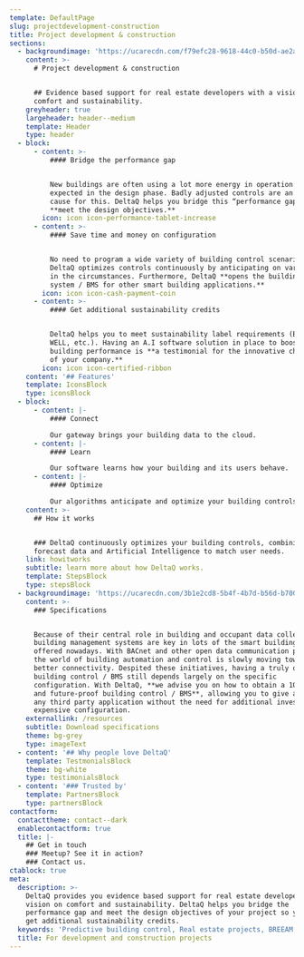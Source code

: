 ```yaml
---
template: DefaultPage
slug: projectdevelopment-construction
title: Project development & construction
sections:
  - backgroundimage: 'https://ucarecdn.com/f79efc28-9618-44c0-b50d-ae2aba546f77/'
    content: >-
      # Project development & construction


      ## Evidence based support for real estate developers with a vision on
      comfort and sustainability.
    greyheader: true
    largeheader: header--medium
    template: Header
    type: header
  - block:
      - content: >-
          #### Bridge the performance gap


          New buildings are often using a lot more energy in operation than
          expected in the design phase. Badly adjusted controls are an important
          cause for this. DeltaQ helps you bridge this “performance gap” and
          **meet the design objectives.**
        icon: icon icon-performance-tablet-increase
      - content: >-
          #### Save time and money on configuration


          No need to program a wide variety of building control scenarios.
          DeltaQ optimizes controls continuously by anticipating on variations
          in the circumstances. Furthermore, DeltaQ **opens the building control
          system / BMS for other smart building applications.**
        icon: icon icon-cash-payment-coin
      - content: >-
          #### Get additional sustainability credits


          DeltaQ helps you to meet sustainability label requirements (BREEAM,
          WELL, etc.). Having an A.I software solution in place to boost
          building performance is **a testimonial for the innovative character
          of your company.**
        icon: icon icon-certified-ribbon
    content: '## Features'
    template: IconsBlock
    type: iconsBlock
  - block:
      - content: |-
          #### Connect

          Our gateway brings your building data to the cloud.
      - content: |-
          #### Learn

          Our software learns how your building and its users behave.
      - content: |-
          #### Optimize

          Our algorithms anticipate and optimize your building controls.
    content: >-
      ## How it works


      ### DeltaQ continuously optimizes your building controls, combining
      forecast data and Artificial Intelligence to match user needs.
    link: howitworks
    subtitle: learn more about how DeltaQ works.
    template: StepsBlock
    type: stepsBlock
  - backgroundimage: 'https://ucarecdn.com/3b1e2cd8-5b4f-4b7d-b56d-b7002d06942c/'
    content: >-
      ### Specifications


      Because of their central role in building and occupant data collection,
      building management systems are key in lots of the smart building services
      offered nowadays. With BACnet and other open data communication protocols,
      the world of building automation and control is slowly moving towards
      better connectivity. Despited these initiatives, having a truly open
      building control / BMS still depends largely on the specific
      configuration. With DeltaQ, **we advise you on how to obtain a 100% open
      and future-proof building control / BMS**, allowing you to give access to
      any third party application without the need for additional investments or
      expensive configuration.
    externallink: /resources
    subtitle: Download specifications
    theme: bg-grey
    type: imageText
  - content: '## Why people love DeltaQ'
    template: TestmonialsBlock
    theme: bg-white
    type: testimonialsBlock
  - content: '### Trusted by'
    template: PartnersBlock
    type: partnersBlock
contactform:
  contacttheme: contact--dark
  enablecontactform: true
  title: |-
    ## Get in touch
    ### Meetup? See it in action?
    ### Contact us.
ctablock: true
meta:
  description: >-
    DeltaQ provides you evidence based support for real estate developers with a
    vision on comfort and sustainability. DeltaQ helps you bridge the
    performance gap and meet the design objectives of your project so you can
    get additional sustainability credits. 
  keywords: 'Predictive building control, Real estate projects, BREEAM, WELL, '
  title: For development and construction projects
---
```



